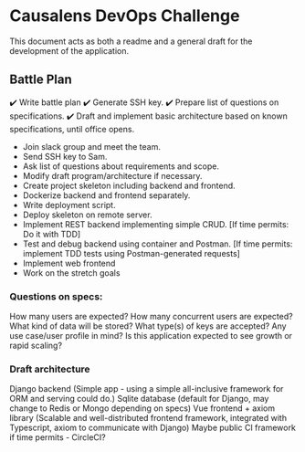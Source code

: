 # Causalens DevOps Challenge
This document acts as both a readme and a general draft for the development of the application.

## Battle Plan
:heavy_check_mark: Write battle plan
:heavy_check_mark: Generate SSH key.
:heavy_check_mark: Prepare list of questions on specifications.
:heavy_check_mark: Draft and implement basic architecture based on known specifications, until office opens.
- Join slack group and meet the team.
- Send SSH key to Sam.
- Ask list of questions about requirements and scope.
- Modify draft program/architecture if necessary.
- Create project skeleton including backend and frontend.
- Dockerize backend and frontend separately.
- Write deployment script.
- Deploy skeleton on remote server.
- Implement REST backend implementing simple CRUD. [If time permits: Do it with TDD]
- Test and debug backend using container and Postman. [If time permits: implement TDD tests using Postman-generated requests]
- Implement web frontend
- Work on the stretch goals


### Questions on specs:
How many users are expected?
How many concurrent users are expected?
What kind of data will be stored?
What type(s) of keys are accepted?
Any use case/user profile in mind?
Is this application expected to see growth or rapid scaling?

### Draft architecture
Django backend (Simple app - using a simple all-inclusive framework for ORM and serving could do.)
Sqlite database (default for Django, may change to Redis or Mongo depending on specs)
Vue frontend + axiom library (Scalable and well-distributed frontend framework, integrated with Typescript, axiom to communicate with Django)
Maybe public CI framework if time permits - CircleCI?
